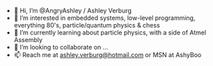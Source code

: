 - 👋 Hi, I’m @AngryAshley / Ashley Verburg
- 👀 I’m interested in embedded systems, low-level programming, everything 80's, particle/quantum physics & chess
- 🌱 I’m currently learning about particle physics, with a side of Atmel Assembly
- 💞️ I’m looking to collaborate on ...
- 📫 Reach me at ashley.verburg@hotmail.com or MSN at AshyBoo

<!---
AngryAshley/AngryAshley is a ✨ special ✨ repository because its `README.md` (this file) appears on your GitHub profile.
You can click the Preview link to take a look at your changes.
--->
